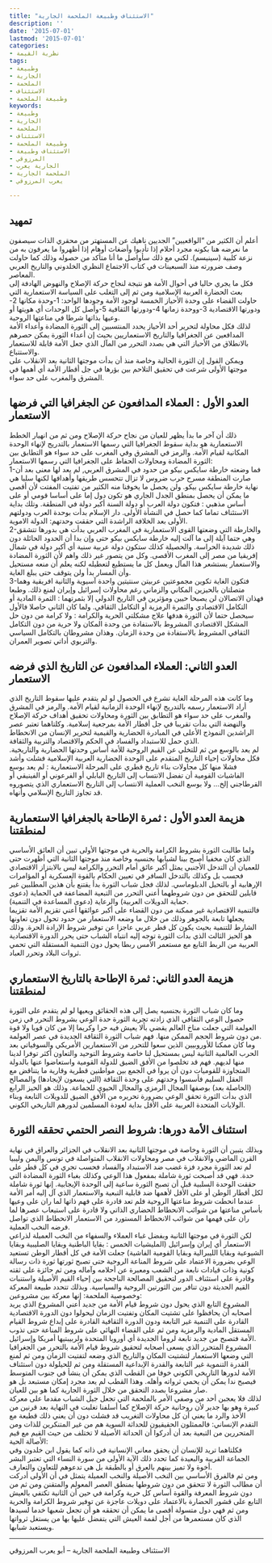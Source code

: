 ```yaml
---
title: "الاستئناف وطبيعة الملحمة الجارية"
description: ''
date: '2015-07-01'
lastmod: '2015-07-01'
categories:
- نظرية القيمة
tags:
- وطبيعة
- الجارية
- الملحمة
- الاستئناف
- وطبيعة الملحمة
keywords:
- وطبيعة
- الجارية
- الملحمة
- الاستئناف
- وطبيعة الملحمة
- الاستئناف وطبيعة
- المرزوقي
- الجارية يعرب
- الملحمة الجارية
- يعرب المرزوقي

---
```

## **تمهيد**

أعلم أن الكثير من “الواقعيين” الجديين ناهيك عن المستهتر من محقري الذات سيصفون ما نعرضه هنا بكونه مجرد أحلام إذا تأدبوا وأضغاث أوهام إذا أظهروا ما يعرفون به من نزعة كلبية (سينيسم). لكني مع ذلك سأواصل ما أنا متأكد من حصوله وذلك كما حاولت وصف ضرورته منذ السبعينات في كتاب الاجتماع النظري الخلدوني والتاريخ العربي المعاصر.  
فكل ما يجري حاليا في أحوال الأمة هو نتيجة لنجاح حركة الإصلاح والنهوض الهادفة إلى بعث الحضارة العربية الإسلامية ومن ثم إلى التغلب على السياسة الاستعمارية التي حاولت القضاء على وحدة الأحياز الخمسة لوجود الأمة وجودها الواحد: 1-وحدة مكانها 2-ودورتها الاقتصادية 3-ووحدة زمانها 4-ودورتها الثقافية 5-وأصل كل الوحدات أي هويتها أو وعيها بذاتها شرطا في مناعتها الروحية.  
لذلك فكل محاولة لتحرير أحد الأحياز يحدد المنتسبين إلى الثورة المضادة وأعداء الأمة المدافعين عن الجغرافيا والتاريخ الاستعماريين بحيث إن أعداء الثورة يمكن حصرهم بالانطلاق من الأحياز التي هي بصدد التحرر من المآل الذي جعل الأمة قابلة للاستعمار والاستتباع.  
ويمكن القول إن الثورة الحالية وخاصة منذ أن بدأت موجتها الثانية بعد الانقلاب على موجتها الأولى شرعت في تحقيق التلاحم بين بؤرها في جل أقطار الأمة أي أهمها في المشرق والمغرب على حد سواء.

## **العدو الأول : العملاء المدافعون عن الجغرافيا التي فرضها الاستعمار**

ذلك أن آخر ما بدأ يظهر للعيان من نجاح حركة الإصلاح ومن ثم من انهيار الخطط الاستعمارية هو بداية سقوط الجغرافيا التي رسمها الاستعمار بالتدريج لإنهاء الوحدة المكانية لقيام الأمة. والرمز في المشرق وفي المغرب على حد سواء هو التطابق بين الثورة المضادة ومحاولات الحفاظ على الجغرافيا التي رسمها الاستعمار:  
1-فما وضعته خارطة سايكس بيكو من حدود في المشرق العربي, لم يعد لها معنى بعد أن صارت المنطقة مسرح حرب ضروس لا تزال تتحسس طريقها وأهدافها لكنها سلبا هي نهاية خارطة سايكس بيكو. ولن يحصل ما يخوفنا منه الكثير من تفتيت المفتت لأن أقصى ما يمكن أن يحصل بمنطق الجدل الجاري هو تكون دول إما على أساسا قومي أو على أساس مذهبي : فتكون دولة العرب أو دولة السنة أكبر دولة في المنطقة. وتلك بداية الاستئناف تماما كما حصل في النشأة الأولى. دار الإسلام بدأت بوحدة العرب ودولتهم الأولى بعد الخلافة الراشدة التي حققت وحدتهم: الدولة الاموية.  
2-والخارطة التي وضعتها القوى الاستعمارية في المغرب العربي بدأت هي بدورها تتشقق وهي حتما آيلة إلى ما آلت إليه خارطة سايكس بيكو حتى وإن بدا أن الحدود الحائلة دون ذلك شديدة الحراسة. والحصيلة كذلك ستكون دولة عربية سنية أي أكبر دولة في شمال إفريقيا من مصر إلى المغرب الأقصى. وكل من يتصور غير ذلك واهم لأن الثورة المضادة والاستعمار يستشعر هذا المآل ويعمل كل ما يستطيع لتعطيله لكنه يعلم أن منعه مستحيل وأن المسار بدأ ولن يتوقف حتى يبلغ الغاية.  
3-فتكون الغاية تكوين مجموعتين عربيتن سنتيتين واحدة آسيوية والثانية افريقية وهما متصلتان بالحيزين المكاني والزماني رغم محاولات إسرائيل وإيران لمنع ذلك. وطبعا فهذان الاتصالان لن يصبحا حيين ومؤثرين في التاريخ الدولي إلا بثمرتهما : الثمرة المادية أو التكامل الاقتصادي والثمرة الرمزية أو التكامل الثقافي. ولما كان الثاني حاصلا فالأول سيحصل حتما لأن الثورة هدفها علاج مشكلتي الحرية والكرامة : ولا كرامة من دون حل المشكل الاقتصادي المشروط بالاستفادة من وحدة المكان ولا حرية من دون التكامل الثقافي المشروط بالاستفادة من وحدة الزمان. وهذان مشروطان بالتكامل السياسي والتربوي أداتي تصوير العمران.

## **العدو الثاني: العملاء المدافعون عن التاريخ الذي فرضه الاستعمار**

وما كانت هذه المرحلة الغاية تشرع في الحصول لو لم يتقدم عليها سقوط التاريخ الذي أراد الاستعمار رسمه بالتدريج لإنهاء الوحدة الزمانية لقيام الأمة. والرمز في المشرق والمغرب على حد سواء هو التطابق بين الثورة ومحاولات تحقيق أهداف حركة الإصلاح والنهضة التي بدأت تقريبا في جل أقطار الأمة بمرجعية إسلامية. وكلتاهما تعتبر عصر الراشدين النموذج الأعلى في المبادرة الحضارية والقيمية لتحرير الإنسان من الانحطاط الذي حمل للاستبداد والفساد في الحكم والاقتصاد والتربية والثقافة.  
لم يعد بالوسع من ثم للتخلي عن القيم الروحية للأمة أساس وحدتها الحضارية والتاريخية. فكل محاولات إحياء التاريخ المتقدم على الوحدة الحضارية العربية الإسلامية فشلت وأشد فشلا منها كل محاولات بناء تاريخ قطري على المرحلة الاستعمارية : لم يعد بوسع الفاشيات القومية أن تفضل الانتساب إلى التاريخ البابلي أو الفرعوني أو الفينيقي أو القرطاجني إلخ… ولا بوسع النخب العملية الانتساب إلى التاريخ الاستعماري الذي يتصوروه قد تجاوز التاريخ الإسلامي وأنهاه.

## **هزيمة العدو الأول : ثمرة الإطاحة بالجغرافيا الاستعمارية لمنطقتنا**

ولما طالبت الثورة بشروط الكرامة والحرية في موجتها الأولى تبين أن العائق الأساسي الذي كان مخفيا أصبح بينا لشبابها بجنسيه وخاصة منذ موجتها الثانية التي أظهرت حتى للعميان أن التدخل الأجنبي يمثل أكبر عائق أمام التحرر والكرامة ليس بالابتزاز الاقتصادي فحسب بل وكذلك بالتدخل السافر في تعيين الحكام بالقوة العسكرية أو المؤامرات الإرهابية أو بالتحيل الدبلوماسي. لذلك فجل شباب الثورة بدأ يقتنع بأن هذين المطلبين غير قابلين للتحقق من دون شروطهما أعني التحرر من التبعية المضاعفة في الحماية (دعوى حماية الدويلات العربية) والرعاية (دعوى المساعدة في التنمية).  
فالتنمية الاقتصادية غير ممكنة من دون القضاء على أكبر عوائقها أعني تقزيم الأمة تقزيما يجعلها تابعة بالجوهر وذلك من خلال ما وضعه الاستعمار من حدود تحول دون تعاونها الشارط للتنمية بحيث يكون كل قطر عربي عاجزا عن توفير شروط الإرادة الحرة. وذلك هو الحيز الثالث الذي بدأت الثورة توجه إليه انتباه الشباب حتى يحرر الدورة الاقتصادية العربية من الربط التابع مع مستعمر الأمس ربطا يحول دون التنمية المستقلة التي تحمي ثروات البلاد وتحرر العباد.

## **هزيمة العدو الثاني: ثمرة الإطاحة بالتاريخ الاستعماري لمنطقتنا**

وما كان شباب الثورة بجنسيه يصل إلى هذه الحقائق ويعيها لو لم يتقدم على الثورة حصول الوعي الثقافي الذي زادته تجربة الثورة حدة الوعي بشروط التحرر في زمن العولمة التي جعلت مناخ العالم يقضي بألا يعيش فيه حرا وكريما إلا من كان قويا ولا قوة من دون شروط الحجم الممكن منها. فهم شباب الثورة الثقافة الجديدة في عصر العولمة.  
وما كان ممكنا للأوروبيين الذين سعوا للتحرر من الاستعمارين الأمريكي والسوفياتي بعد الحرب العالمية الثانية ليس بمستحيل لنا خاصة وشروط التوحيد والتعاون أكثر توفرا لدينا منها لديهم. فهم قد تخلصوا من الأفق الضيق للدولة القومية واستعاضوا عنها بالدولة المتجاوزة للقوميات دون أن يروا في الجمع بين مواطنين قطرية وقارية ما يتناقض مع العقل السليم فأسسوا وحدتهم على وحدة الثقافة (التي يسعون لإيجادها) والمصالح (الحاصلة بعد) بوصفها المجال الرمزي والمجال الحيوي للجماعة. وذلك هو الحيز الرابع الذي بدأت الثورة تحقق الوعي بضرورة تحريره من الأفق الضيق للدويلات التابعة وبناء الولايات المتحدة العربية على الأقل بداية لعودة المسلمين لدورهم التاريخي الكوني.

## **استئناف الأمة دورها: شروط النصر الحتمي تحققه الثورة**

وبذلك يتبين أن الثورة وخاصة في موجتها الثانية بعد الانقلاب في الجزائر والعراق في نهاية القرن الماضي والانقلاب في مصر ومحاولات الانقلاب المتواصلة في تونس واليمن وليبيا لم تعد الثورة مجرد فزة غضب ضد الاستبداد والفساد فحسب تجري في كل قطر على حدة. فهي قد أصبحت ثورة شاملة بمفعول هذا الوعي وكذلك بغباء الثورة المضادة التي حققت الوحدة السلبية قبل أن تصبح الثورة ساعية إلى الوحدة الإيجابية. إنها ثورة شاملة لكل أقطار الوطن أو على الأقل لأهمها ضد قابلية التبعية والاستعمار الذي آل إليه أمر الأمة عندما انحطت شروط مناعتها الروحية فلم تعد قادرة على فهم ذاتها لما ران على وعيها بأساس مناعتها من شوائب الانحطاط الحضاري الذاتي ولا قادرة على استيعاب عصرها لما ران على فهمها من شوائب الانحطاط المستورد من الاستعمار الانحطاط الذي تواصل فرضه النخب العملية.  
لكن الثورة في موجتها الثانية وبفضل غباء العملاء والسفهاء من النخب العميلة لذراعي الاستعمار أي إيران وإسرائيل (المليشيات الخمس : بقايا الباطنية وبقايا الصليبية وبقايا الشيوعية وبقايا الليبرالية وبقايا القومية الفاشية) جعلت الأمة في كل أقطار الوطن تستعيد الوعي بضرورة الاعتماد على شروط المناعة الروحية حتى تصبح ثورتها ثورة ذات رسالة كونية وذات قيادات نابعة من الشعب ومعبرة عن أحلامه وآماله ومن ثم حائزة على ثقته وقادرة على استئناف الدور لتحقيق المصالحة الناجحة بين إحياء القيم الأصيلة واستنبات القيم الحديثة دون تنافر بين الثورتين الروحية والسياسية. وبذلك تتحدد طبيعة المعركة وخصوصية الملحمة: إنها معركة بين مشروعين:  
المشروع التابع الذي يحول دون شروط قيام الأمة من جديد أعني المشروع الذي يريد أصحابه أن يحافظوا على تشتيت المكان وتفتيت الزمان ليحولوا دون الدورة الاقتصادية القادرة على التنمية غير التابعة ودون الدورة الثقافية القادرة على إبداع شروط القيام المستقل المادية والرمزية ومن ثم على القضاء النهائي على شروط المناعة حتى تذوب الأمة فتصبح من جديد تابعة لروما الجديدة أي أوروبا المتحدة ولربيبتيها أمريكا وإسرائيل.  
المشروع المتحرر الذي يسعى أصحابه لتحقيق شروط قيام الأمة بالتحرر من الجغرافيا التي وضعها الاستعمار لتشتيت المكان والتاريخ الذي وضعه لتفتيت الزمان ومن ثم لمنع القدرة التنموية غير التابعة والقدرة الإبداعية المستقلة ومن ثم للحيلولة دون استئناف الأمة لدورها التاريخي الكوني خوفا من القطب الذي يمكن أن ينشأ في جنوب المتوسط فيصبح ندا يمكن أن يحمي ثرواته وأهله. وهذا القطب لم يعد مجرد إمكان مستبعد بل هو صار مشروعا بصدد التحقق من خلال الثورة الجارية كما هو بين للعيان.  
لذلك فلا يعجبن أحد من وصفي الأمر بالملحمة التي تجعل جيل الشباب مقدما على معركة كبيرة وهو بها جدير لأن روحانية حركة الإصلاح كما أسلفنا تغلبت في النهاية بعد قرنين من الأخذ والرد ما يعني أن كل محاولات التغريب قد فشلت دون أن يعني ذلك قطيعة مع التقدم الإنساني: فالممثلون الحقيقيون للحداثة السوية هم من غير المتنكرين للذات ومن المتحررين من التبعية بعد أن أدركوا أن الحداثة الأصيلة لا تختلف من حيث القيم مع قيم الأصالة الحية:  
فكلتاهما تريد للإنسان أن يحقق معاني الإنسانية في ذاته كما يقول ابن خلدون وفي الجماعة القريبة والبعيدة كما تحدد ذلك الآية الأولى من سورة النساء التي تعتبر البشر أخوة ولا تميز بينهم بالعرق أو بالطبقة بل هي تدعوهم للتعاون والتعارف.  
ومن ثم فالفرق الأساسي بين النخب الأصيلة والنخب العميلة يتمثل في أن الأولى أدركت أن مطالب الثورة لا تتحقق من دون شروطها بمنطق العصر المعولم والمتقنن ومن ثم من دون شروط المعرفة والقوة أساس كل حرية وكرامة في حين أن الثانية تكتفي بالعيش التابع على قشور الحضارة بالاعتماد على دويلات عاجزة عن توفير شروط الكرامة والحرية ومن ثم فهي دول متسولة أقصى ما يمكن أن تحققه هو أن تجعل شعبها خدما لسيدها الذي كان مستعمرها من أجل لقمة العيش التي يتفضل عليها بها من يستغل ثرواتها ويستعبد شبابها.

---

الاستئناف وطبيعة الملحمة الجارية – أبو يعرب المرزوقي

###